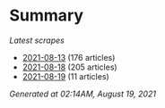 # Summary
*Latest scrapes*
* [2021-08-13](https://github.com/nuuuwan/news_lk/blob/data/news_lk.2021-08-13.json) (176 articles)
* [2021-08-18](https://github.com/nuuuwan/news_lk/blob/data/news_lk.2021-08-18.json) (205 articles)
* [2021-08-19](https://github.com/nuuuwan/news_lk/blob/data/news_lk.2021-08-19.json) (11 articles)

*Generated at 02:14AM, August 19, 2021*